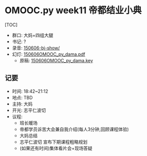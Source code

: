# OMOOC.py week11 帝都结业小典

[TOC]

- 群口: 大妈+四组大腿
- 书记: ?
- 录音: [150606-bj-show/](http://openmindclub.qiniudn.com/res/tapes/150606-bj-show)
- 幻灯: [150606OMOOC_py_dama.pdf](http://openmindclub.qiniudn.com/res/tapes/150606-bj-show/150606OMOOC_py_dama.pdf)
    + 原稿: [150606OMOOC_py_dama.key](http://openmindclub.qiniudn.com/res/tapes/150606-bj-show/150606OMOOC_py_dama.key)

## 记要


- 时间: 18:42~21:12
- 地点: TBD
- 主持: 大妈
- 开光: 志平仁波切
- 议程:
    + 班长暖场
    + 帝都学员诉苦大会兼自我介绍(每人3分钟,回顾课程体验)
    + 大妈总结
    + 志平仁波切 宣布下期课程粗略规划
    + (如果还有时间)集体看片会+现场答疑



